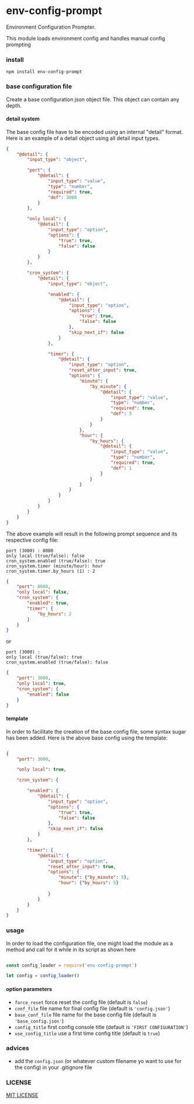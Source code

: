# env-config-prompt
Environment Configuration Prompter.

This module loads environment config and handles manual config prompting

### install
```npm install env-config-prompt```

### base configuration file

Create a base configuration json object file. This object can contain any depth.

#### detail system
The base config file have to be encoded using an internal "detail" format. Here is an example of a detail object using all detail input types.

```json
{
    "@detail": {
        "input_type": "object",

        "port": {
            "@detail": {
                "input_type": "value",
                "type": "number",
                "required": true,
                "def": 3000
            }
        },

        "only local": {
            "@detail": {
                "input_type": "option",
                "options": {
                    "true": true,
                    "false": false
                }
            }
        },

        "cron_system": {
            "@detail": {
                "input_type": "object",

                "enabled": {
                    "@detail": {
                        "input_type": "option",
                        "options": {
                            "true": true,
                            "false": false
                        },
                        "skip_next_if": false
                    }
                },

                "timer": {
                    "@detail": {
                        "input_type": "option",
                        "reset_after_input": true,
                        "options": {
                            "minute": {
                                "by_minute": {
                                    "@detail": {
                                        "input_type": "value",
                                        "type": "number",
                                        "required": true,
                                        "def": 5
                                    }
                                }
                            },
                            "hour": {
                                "by_hours": {
                                    "@detail": {
                                        "input_type": "value",
                                        "type": "number",
                                        "required": true,
                                        "def": 1
                                    }
                                }
                            }
                        }
                    }
                }
            }
        }
    }
}
```

The above example will result in the following prompt sequence and its respective config file:

```
port (3000) : 8080
only local (true/false): false
cron_system.enabled (true/false): true
cron_system.timer (minute/hour): hour
cron_system.timer.by_hours (1) : 2
```
```json
{
    "port": 8080,
    "only local": false,
    "cron_system": {
        "enabled": true,
        "timer": {
            "by_hours": 2
        }
    }
}
```
or
```
port (3000) : 
only local (true/false): true
cron_system.enabled (true/false): false
```
```json
{
    "port": 3000,
    "only local": true,
    "cron_system": {
        "enabled": false
    }
}
```

#### template
In order to facilitate the creation of the base config file, some syntax sugar has been added. Here is the above base config using the template:

```json

{
    "port": 3000,

    "only local": true,

    "cron_system": {

        "enabled": {
            "@detail": {
                "input_type": "option",
                "options": {
                    "true": true,
                    "false": false
                },
                "skip_next_if": false
            }
        },

        "timer": {
            "@detail": {
                "input_type": "option",
                "reset_after_input": true,
                "options": {
                    "minute": {"by_minute": 5},
                    "hour": {"by_hours": 5}
                    
                }
            }
        }
    }
}
```

### usage
In order to load the configuration file, one might load the module as a method and call for it while in its script as shown here

```javascript

const config_loader = require('env-config-prompt')

let config = config_loader()

```

#### option parameters
 - ```force_reset``` force reset the config file (default is ```false```)
 - ```conf_file``` file name for final config file (default is ```'config.json'```)
 - ```base_conf_file``` file name for the base config file (default is ```'base_config.json'```)
 - ```config_title``` first config console title (default is ```'FIRST CONFIGURATION'```)
 - ```use_config_title``` use a first time config title (default is ```true```)

### advices

 - add the ```config.json``` (or whatever custom filename yo want to use for the config) in your .gitignore file

### LICENSE

[MIT LICENSE](LICENCSE)